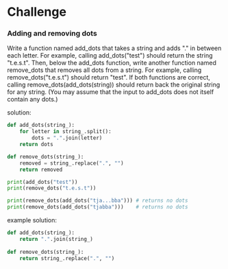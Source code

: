 # Challenge
### Adding and removing dots

Write a function named add_dots that takes a string and adds "." in between each letter. For example, calling add_dots("test") should return the string "t.e.s.t".
Then, below the add_dots function, write another function named remove_dots that removes all dots from a string. For example, calling remove_dots("t.e.s.t") should return "test".
If both functions are correct, calling remove_dots(add_dots(string)) should return back the original string for any string.
(You may assume that the input to add_dots does not itself contain any dots.)


solution:
```py
def add_dots(string_):
	for letter in string_.split():
		dots = ".".join(letter)
	return dots

def remove_dots(string_):
	removed = string_.replace(".", "")
	return removed

print(add_dots("test"))
print(remove_dots("t.e.s.t"))

print(remove_dots(add_dots("tja...bba"))) #	returns no dots
print(remove_dots(add_dots("tjabba"))) 	  #	returns no dots
```

example solution:
```py
def add_dots(string_):
	return ".".join(string_)
	
def remove_dots(string_):
	return string_.replace(".", "")	
```